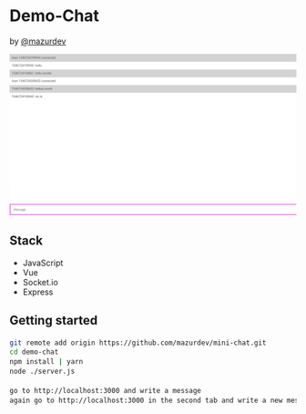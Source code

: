 # Demo-Chat
by [@mazurdev](https://twitter.com/mazurdev)

![alt text](meta-assets/intro.png)

## Stack

* JavaScript
* Vue
* Socket.io
* Express

## Getting started
```bash
git remote add origin https://github.com/mazurdev/mini-chat.git
cd demo-chat
npm install | yarn
node ./server.js

go to http://localhost:3000 and write a message
again go to http://localhost:3000 in the second tab and write a new message
```

